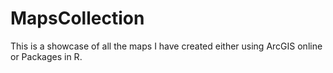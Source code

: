 # MapsCollection
This is a showcase of all the maps I have created either using ArcGIS online or Packages in R. 


